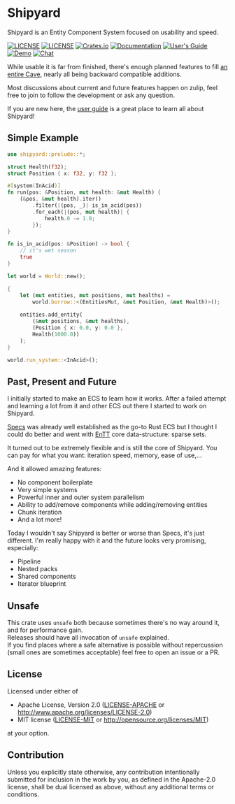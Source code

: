# Shipyard

Shipyard is an Entity Component System focused on usability and speed.

[![LICENSE](https://img.shields.io/badge/license-MIT-blue.svg)](LICENSE-MIT)
[![LICENSE](https://img.shields.io/badge/license-apache-blue.svg)](LICENSE-APACHE)
[![Crates.io](https://img.shields.io/crates/v/shipyard.svg)](https://crates.io/crates/shipyard)
[![Documentation](https://docs.rs/shipyard/badge.svg)](https://docs.rs/shipyard)
[![User's Guide](https://img.shields.io/badge/user's%20guide-current-blueviolet)](https://leudz.github.io/shipyard/book)
[![Demo](https://img.shields.io/badge/demo-yellow)](https://leudz.github.io/shipyard/demo)
[![Chat](https://img.shields.io/badge/zulip-join_chat-brightgreen.svg)](https://shipyard.zulipchat.com/join/zrakw74eyqongdul9bib769w/)

While usable it is far from finished, there's enough planned features to fill [an entire Cave](https://github.com/leudz/shipyard/issues/31), nearly all being backward compatible additions.

Most discussions about current and future features happen on zulip, feel free to join to follow the development or ask any question.

If you are new here, the [user guide](https://leudz.github.io/shipyard/book) is a great place to learn all about Shipyard!

## Simple Example
```rust
use shipyard::prelude::*;

struct Health(f32);
struct Position { x: f32, y: f32 };

#[system(InAcid)]
fn run(pos: &Position, mut health: &mut Health) {
    (&pos, &mut health).iter()
        .filter(|(pos, _)| is_in_acid(pos))
        .for_each(|(pos, mut health)| {
            health.0 -= 1.0;
        });
}

fn is_in_acid(pos: &Position) -> bool {
    // it's wet season
    true
}

let world = World::new();

{
    let (mut entities, mut positions, mut healths) =
        world.borrow::<(EntitiesMut, &mut Position, &mut Health)>();
   
    entities.add_entity(
        (&mut positions, &mut healths),
        (Position { x: 0.0, y: 0.0 },
        Health(1000.0))
    );
}

world.run_system::<InAcid>();
```

## Past, Present and Future

I initially started to make an ECS to learn how it works. After a failed attempt and learning a lot from it and other ECS out there I started to work on Shipyard.

[Specs](https://github.com/amethyst/specs) was already well established as the go-to Rust ECS but I thought I could do better and went with [EnTT](https://github.com/skypjack/entt) core data-structure: sparse sets.

It turned out to be extremely flexible and is still the core of Shipyard. You can pay for what you want: iteration speed, memory, ease of use,...

And it allowed amazing features:
- No component boilerplate
- Very simple systems
- Powerful inner and outer system parallelism
- Ability to add/remove components while adding/removing entities
- Chunk iteration
- And a lot more!

Today I wouldn't say Shipyard is better or worse than Specs, it's just different. I'm really happy with it and the future looks very promising, especially:
- Pipeline
- Nested packs
- Shared components
- Iterator blueprint

## Unsafe

This crate uses `unsafe` both because sometimes there's no way around it, and for performance gain.\
Releases should have all invocation of `unsafe` explained.\
If you find places where a safe alternative is possible without repercussion (small ones are sometimes acceptable) feel free to open an issue or a PR.

## License

Licensed under either of

 * Apache License, Version 2.0
   ([LICENSE-APACHE](LICENSE-APACHE) or http://www.apache.org/licenses/LICENSE-2.0)
 * MIT license
   ([LICENSE-MIT](LICENSE-MIT) or http://opensource.org/licenses/MIT)

at your option.

## Contribution

Unless you explicitly state otherwise, any contribution intentionally submitted
for inclusion in the work by you, as defined in the Apache-2.0 license, shall be
dual licensed as above, without any additional terms or conditions.